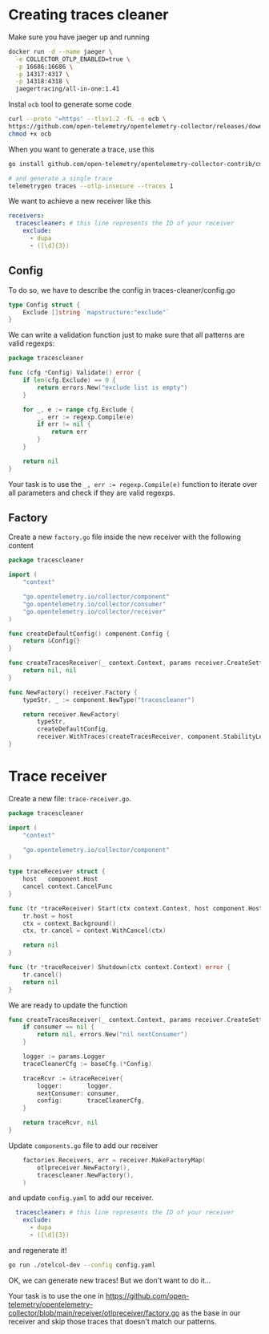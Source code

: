 # Creating traces cleaner

Make sure you have jaeger up and running

```sh
docker run -d --name jaeger \
  -e COLLECTOR_OTLP_ENABLED=true \
  -p 16686:16686 \
  -p 14317:4317 \
  -p 14318:4318 \
  jaegertracing/all-in-one:1.41
```

Instal `ocb` tool to generate some code

```sh
curl --proto '=https' --tlsv1.2 -fL -o ocb \
https://github.com/open-telemetry/opentelemetry-collector/releases/download/cmd%2Fbuilder%2Fv0.97.0/ocb_0.97.0_linux_amd64
chmod +x ocb
```

When you want to generate a trace, use this

```sh
go install github.com/open-telemetry/opentelemetry-collector-contrib/cmd/telemetrygen@latest

# and generate a single trace
telemetrygen traces --otlp-insecure --traces 1
```

We want to achieve a new receiver like this

```yaml
receivers:
  tracescleaner: # this line represents the ID of your receiver
    exclude:
      - dupa
      - ([\d]{3})
```

## Config

To do so, we have to describe the config in traces-cleaner/config.go

```go
type Config struct {
	Exclude []string `mapstructure:"exclude"`
}
```

We can write a validation function just to make sure that all patterns are valid regexps:

```go
package tracescleaner

func (cfg *Config) Validate() error {
	if len(cfg.Exclude) == 0 {
		return errors.New("exclude list is empty")
	}

	for _, e := range cfg.Exclude {
		_, err := regexp.Compile(e)
		if err != nil {
			return err
		}
	}

	return nil
}
```

Your task is to use the `_, err := regexp.Compile(e)` function to iterate over all parameters and check if they are valid regexps.

## Factory

Create a new `factory.go` file inside the new receiver with the following content


```go
package tracescleaner

import (
	"context"

	"go.opentelemetry.io/collector/component"
	"go.opentelemetry.io/collector/consumer"
	"go.opentelemetry.io/collector/receiver"
)

func createDefaultConfig() component.Config {
	return &Config{}
}

func createTracesReceiver(_ context.Context, params receiver.CreateSettings, baseCfg component.Config, consumer consumer.Traces) (receiver.Traces, error) {
	return nil, nil
}

func NewFactory() receiver.Factory {
	typeStr, _ := component.NewType("tracescleaner")

	return receiver.NewFactory(
		typeStr,
		createDefaultConfig,
		receiver.WithTraces(createTracesReceiver, component.StabilityLevelAlpha))
}
```

# Trace receiver

Create a new file: `trace-receiver.go`.

```go
package tracescleaner

import (
	"context"

	"go.opentelemetry.io/collector/component"
)

type traceReceiver struct {
	host   component.Host
	cancel context.CancelFunc
}

func (tr *traceReceiver) Start(ctx context.Context, host component.Host) error {
	tr.host = host
	ctx = context.Background()
	ctx, tr.cancel = context.WithCancel(ctx)

	return nil
}

func (tr *traceReceiver) Shutdown(ctx context.Context) error {
	tr.cancel()
	return nil
}
```

We are ready to update the function

```go
func createTracesReceiver(_ context.Context, params receiver.CreateSettings, baseCfg component.Config, consumer consumer.Traces) (receiver.Traces, error) {
	if consumer == nil {
		return nil, errors.New("nil nextConsumer")
	}

	logger := params.Logger
	traceCleanerCfg := baseCfg.(*Config)

	traceRcvr := &traceReceiver{
		logger:       logger,
		nextConsumer: consumer,
		config:       traceCleanerCfg,
	}

	return traceRcvr, nil
}
```

Update `components.go` file to add our receiver

```go
	factories.Receivers, err = receiver.MakeFactoryMap(
		otlpreceiver.NewFactory(),
		tracescleaner.NewFactory(),
	)
```

and update `config.yaml` to add our receiver.

```yaml
  tracescleaner: # this line represents the ID of your receiver
    exclude:
      - dupa
      - ([\d]{3})
```

and regenerate it!

```sh
go run ./otelcol-dev --config config.yaml
```

OK, we can generate new traces! But we don't want to do it...

Your task is to use the one in https://github.com/open-telemetry/opentelemetry-collector/blob/main/receiver/otlpreceiver/factory.go as the base in our receiver and skip those traces that doesn't match our patterns.